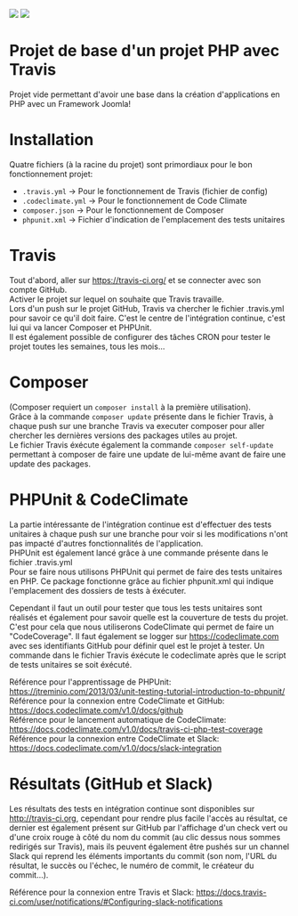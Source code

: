 <a href="https://codeclimate.com/github/klawuy/TravisTest/coverage"><img src="https://codeclimate.com/github/klawuy/TravisTest/badges/coverage.svg" /></a>
<img src="https://travis-ci.org/klawuy/TravisTest.svg?branch=master">

# Projet de base d'un projet PHP avec Travis
Projet vide permettant d'avoir une base dans la création d'applications en PHP avec un Framework Joomla!

# Installation
Quatre fichiers (à la racine du projet) sont primordiaux pour le bon fonctionnement projet:
  - ``` .travis.yml ```       -> Pour le fonctionnement de Travis (fichier de config)
  - ``` .codeclimate.yml ```  -> Pour le fonctionnement de Code Climate
  - ``` composer.json ```     -> Pour le fonctionnement de Composer
  - ``` phpunit.xml ```       -> Fichier d'indication de l'emplacement des tests unitaires
  
# Travis
Tout d'abord, aller sur https://travis-ci.org/ et se connecter avec son compte GitHub.<br>
Activer le projet sur lequel on souhaite que Travis travaille.<br>
Lors d'un push sur le projet GitHub, Travis va chercher le fichier .travis.yml pour savoir ce qu'il doit faire. C'est le centre de l'intégration continue, c'est lui qui va lancer Composer et PHPUnit.<br>
Il est également possible de configurer des tâches CRON pour tester le projet toutes les semaines, tous les mois...<br>

# Composer
(Composer requiert un ```composer install``` à la première utilisation).<br>
Grâce à la commande ```composer update``` présente dans le fichier Travis, à chaque push sur une branche Travis va executer composer pour aller chercher les dernières versions des packages utiles au projet. <br>
Le fichier Travis éxécute également la commande ```composer self-update``` permettant à composer de faire une update de lui-même avant de faire une update des packages.<br>

# PHPUnit & CodeClimate
La partie intéressante de l'intégration continue est d'effectuer des tests unitaires à chaque push sur une branche pour voir si les modifications n'ont pas impacté d'autres fonctionnalités de l'application.<br>
PHPUnit est également lancé grâce à une commande présente dans le fichier .travis.yml<br>
Pour se faire nous utilisons PHPUnit qui permet de faire des tests unitaires en PHP. Ce package fonctionne grâce au fichier phpunit.xml qui indique l'emplacement des dossiers de tests à éxécuter.<br>

Cependant il faut un outil pour tester que tous les tests unitaires sont réalisés et également pour savoir quelle est la couverture de tests du projet. C'est pour cela que nous utiliserons CodeClimate qui permet de faire un "CodeCoverage". Il faut également se logger sur https://codeclimate.com avec ses identifiants GitHub pour définir quel est le projet à tester. Un commande dans le fichier Travis éxécute le codeclimate après que le script de tests unitaires se soit éxécuté.<br>

Référence pour l'apprentissage de PHPUnit: https://jtreminio.com/2013/03/unit-testing-tutorial-introduction-to-phpunit/ <br>
Référence pour la connexion entre CodeClimate et GitHub: https://docs.codeclimate.com/v1.0/docs/github <br>
Référence pour le lancement automatique de CodeClimate: https://docs.codeclimate.com/v1.0/docs/travis-ci-php-test-coverage <br>
Référence pour la connexion entre CodeClimate et Slack: https://docs.codeclimate.com/v1.0/docs/slack-integration <br>

# Résultats (GitHub et Slack)
Les résultats des tests en intégration continue sont disponibles sur http://travis-ci.org, cependant pour rendre plus facile l'accès au résultat, ce dernier est également présent sur GitHub par l'affichage d'un check vert ou d'une croix rouge à côté du nom du commit (au clic dessus nous sommes redirigés sur Travis), mais ils peuvent également être pushés sur un channel Slack qui reprend les éléments importants du commit (son nom, l'URL du résultat, le succès ou l'échec, le numéro de commit, le créateur du commit...).<br>

Référence pour la connexion entre Travis et Slack: https://docs.travis-ci.com/user/notifications/#Configuring-slack-notifications <br>
